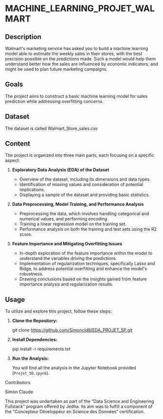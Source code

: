 # MACHINE_LEARNING_PROJET_WALMART

## Description

Walmart's marketing service has asked you to build a machine learning model able to estimate the weekly sales in their stores, with the best precision possible on the predictions made. Such a model would help them understand better how the sales are influenced by economic indicators, and might be used to plan future marketing campaigns.

## Goals
The project aims to construct a basic machine learning model for sales prediction while addressing overfitting concerns.

## Dataset
The dataset is called Walmart_Store_sales.csv

## Content
The project is organized into three main parts, each focusing on a specific aspect:

1. **Exploratory Data Analysis (EDA) of the Dataset**
   - Overview of the dataset, including its dimensions and data types.
   - Identification of missing values and consideration of potential implications.
   - Displaying a sample of the dataset and providing basic statistics.

2. **Data Preprocessing, Model Training, and Performance Analysis**
   - Preprocessing the data, which involves handling categorical and numerical values, and performing encoding.
   - Training a linear regression model on the training set.
   - Performance analysis on both the training and test sets using the R2 score.

3. **Feature Importance and Mitigating Overfitting Issues**
   - In-depth exploration of the feature importance within the model to understand the variables driving the predictions.
   - Implementation of regularization techniques, specifically Lasso and Ridge, to address potential overfitting and enhance the model's robustness.
   - Drawing conclusions based on the insights gained from feature importance analysis and regularization results.

## Usage

To utilize and explore this project, follow these steps:

1. **Clone the Repository:**

   git clone https://github.com/Simoncld8/EDA_PROJET_SP.git


2. **Install Dependencies:**

   pip install -r requirements.txt  

3. **Run the Analysis:**

   You will find all the analysis in the Jupyter Notebook provided (`Projet_SD.ipynb`).


Contributors

Simon Claude

This project was undertaken as part of the "Data Science and Engineering Fullstack" program offered by Jedha. Its aim was to fulfill a component of the "Concepteur Développeur en Science des Données" certification.


